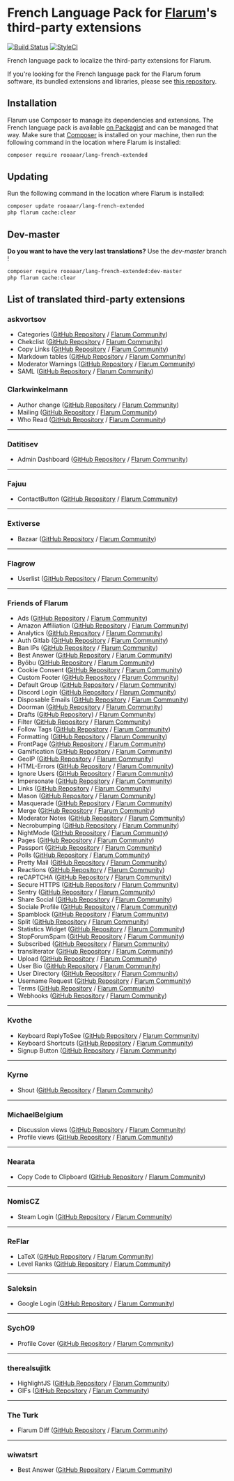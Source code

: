 # French Language Pack for [Flarum](https://flarum.org/)'s third-party extensions

[![Build Status](https://travis-ci.org/rooaaar/lang-french-extended.svg?branch=master)](https://travis-ci.org/rooaaar/lang-french-extended) [![StyleCI](https://styleci.io/repos/186357907/shield?style=flat&branch=master)](https://styleci.io/repos/186357907)

French language pack to localize the third-party extensions for Flarum.

If you're looking for the French language pack for the Flarum forum software, its bundled extensions and libraries, please see [this repository](https://github.com/milescellar/lang-french).

## Installation

Flarum use Composer to manage its dependencies and extensions. The French language pack is available [on Packagist](https://packagist.org/packages/rooaaar/lang-french-extended) and can be managed that way. Make sure that [Composer](https://getcomposer.org/) is installed on your machine, then run the following command in the location where Flarum is installed:

```bash
composer require rooaaar/lang-french-extended
```

## Updating

Run the following command in the location where Flarum is installed:

```bash
composer update rooaaar/lang-french-extended
php flarum cache:clear
```

## Dev-master

**Do you want to have the very last translations?** Use the *dev-master* branch !

```bash
composer require rooaaar/lang-french-extended:dev-master
php flarum cache:clear
```

## List of translated third-party extensions

### askvortsov

 - Categories ([GitHub Repository](https://github.com/askvortsov1/flarum-categories) / [Flarum Community](https://discuss.flarum.org/d/23184))
 - Chekclist ([GitHub Repository](https://github.com/askvortsov1/flarum-checklist/) / [Flarum Community](https://discuss.flarum.org/d/26457))
 - Copy Links ([GitHub Repository](https://github.com/askvortsov1/flarum-copy-links) / [Flarum Community](https://discuss.flarum.org/d/23885))
 - Markdown tables ([GitHub Repository](https://github.com/askvortsov1/flarum-markdown-tables) / [Flarum Community](https://discuss.flarum.org/d/26456))
 - Moderator Warnings ([GitHub Repository](https://github.com/askvortsov1/flarum-moderator-warnings) / [Flarum Community](https://discuss.flarum.org/d/23228))
 - SAML ([GitHub Repository](https://github.com/askvortsov1/flarum-saml) / [Flarum Community](https://discuss.flarum.org/d/22757))


### Clarkwinkelmann

 - Author change ([GitHub Repository](https://github.com/clarkwinkelmann/flarum-ext-author-change) / [Flarum Community](https://discuss.flarum.org/d/21731))
 - Mailing ([GitHub Repository](https://github.com/clarkwinkelmann/flarum-ext-mailing/) / [Flarum Community](https://discuss.flarum.org/d/20443))
 - Who Read ([GitHub Repository](https://github.com/clarkwinkelmann/flarum-ext-who-read) / [Flarum Community](https://discuss.flarum.org/d/23066))


---
### Datitisev

 - Admin Dashboard ([GitHub Repository](https://github.com/datitisev/flarum-ext-dashboard) / [Flarum Community](https://discuss.flarum.org/d/2958))


---
### Fajuu

 - ContactButton ([GitHub Repository](https://github.com/Fajuu/ContactButton) / [Flarum Community](https://discuss.flarum.org/d/18228))

---
### Extiverse

 - Bazaar ([GitHub Repository](https://github.com/extiverse/bazaar/) / [Flarum Community](https://discuss.flarum.org/d/5151))

---
### Flagrow
 - Userlist ([GitHub Repository](https://github.com/flagrow/users-list/) / [Flarum Community](https://discuss.flarum.org/d/6009))

---
### Friends of Flarum

 - Ads ([GitHub Repository](https://github.com/FriendsOfFlarum/ads) / [Flarum Community](https://discuss.flarum.org/d/4785))
 - Amazon Affiliation ([GitHub Repository](https://github.com/FriendsOfFlarum/amazon-affiliation) / [Flarum Community](https://discuss.flarum.org/d/12389))
 - Analytics ([GitHub Repository](https://github.com/FriendsOfFlarum/analytics) / [Flarum Community](https://discuss.flarum.org/d/1983))
 - Auth Gitlab ([GitHub Repository](https://raw.githubusercontent.com/FriendsOfFlarum/auth-gitlab/) / [Flarum Community](https://discuss.flarum.org/d/20371))
 - Ban IPs ([GitHub Repository](https://github.com/FriendsOfFlarum/ban-ips) / [Flarum Community](https://discuss.flarum.org/d/20949))
 - Best Answer ([GitHub Repository](https://github.com/FriendsOfFlarum/best-answer) / [Flarum Community](https://discuss.flarum.org/d/21894))
 - Byōbu ([GitHub Repository](https://github.com/FriendsOfFlarum/byobu) / [Flarum Community](https://discuss.flarum.org/d/4762))
 - Cookie Consent ([GitHub Repository](https://github.com/FriendsOfFlarum/cookie-consent/) / [Flarum Community](https://discuss.flarum.org/d/10395))
 - Custom Footer ([GitHub Repository](https://github.com/FriendsOfFlarum/custom-footer) / [Flarum Community](https://discuss.flarum.org/d/17774))
 - Default Group ([GitHub Repository](https://github.com/FriendsOfFlarum/default-group) / [Flarum Community](https://discuss.flarum.org/d/18158))
 - Discord Login ([GitHub Repository](https://github.com/FriendsOfFlarum/auth-discord) / [Flarum Community](https://discuss.flarum.org/d/20184))
 - Disposable Emails ([GitHub Repository](https://github.com/FriendsOfFlarum/disposable-emails) / [Flarum Community](https://discuss.flarum.org/d/20457))
 - Doorman ([GitHub Repository](https://github.com/FriendsOfFlarum/doorman) / [Flarum Community](https://discuss.flarum.org/d/17845))
 - Drafts ([GitHub Repository](https://github.com/FriendsOfFlarum/drafts)) / [Flarum Community](https://discuss.flarum.org/d/5131))
 - Filter ([GitHub Repository](https://github.com/FriendsOfFlarum/filter) / [Flarum Community](https://discuss.flarum.org/d/12389))
 - Follow Tags ([GitHub Repository](https://github.com/FriendsOfFlarum/follow-tags) / [Flarum Community](https://discuss.flarum.org/d/20525))
 - Formatting ([GitHub Repository](https://github.com/FriendsOfFlarum/formatting) / [Flarum Community](https://discuss.flarum.org/d/17770))
 - FrontPage ([GitHub Repository](https://github.com/FriendsOfFlarum/frontpage) / [Flarum Community](https://discuss.flarum.org/d/19256))
 - Gamification ([GitHub Repository](https://github.com/FriendsOfFlarum/gamification) / [Flarum Community](https://discuss.flarum.org/d/20671))
 - GeoIP ([GitHub Repository](https://github.com/FriendsOfFlarum/geoip) / [Flarum Community](https://discuss.flarum.org/d/21493))
 - HTML-Errors ([GitHub Repository](https://github.com/FriendsOfFlarum/html-errors) / [Flarum Community](https://discuss.flarum.org/d/10784))
 - Ignore Users ([GitHub Repository](https://github.com/FriendsOfFlarum/ignore-users) / [Flarum Community](https://discuss.flarum.org/d/20681))
 - Impersonate ([GitHub Repository](https://github.com/FriendsOfFlarum/impersonate) / [Flarum Community](https://discuss.flarum.org/d/9868))
 - Links ([GitHub Repository](https://github.com/FriendsOfFlarum/links/) / [Flarum Community](https://discuss.flarum.org/d/18335))
 - Mason ([GitHub Repository](https://github.com/FriendsOfFlarum/mason) / [Flarum Community](https://discuss.flarum.org/d/7028))
 - Masquerade ([GitHub Repository](https://github.com/FriendsOfFlarum/masquerade) / [Flarum Community](https://discuss.flarum.org/d/5791))
 - Merge ([GitHub Repository](https://github.com/FriendsOfFlarum/merge-discussions/) / [Flarum Community](https://discuss.flarum.org/d/19460))
 - Moderator Notes ([GitHub Repository](https://github.com/FriendsOfFlarum/moderator-notes) / [Flarum Community](https://discuss.flarum.org/d/22925))
 - Necrobumping ([GitHub Repository](https://github.com/FriendsOfFlarum/prevent-necrobumping/) / [Flarum Community](https://discuss.flarum.org/d/18312))
 - NightMode ([GitHub Repository](https://github.com/FriendsOfFlarum/nightmode) / [Flarum Community](https://discuss.flarum.org/d/11134))
 - Pages ([GitHub Repository](https://github.com/FriendsOfFlarum/pages) / [Flarum Community](https://discuss.flarum.org/d/18301))
 - Passport ([GitHub Repository](https://github.com/FriendsOfFlarum/passport) / [Flarum Community](https://discuss.flarum.org/d/5203))
 - Polls ([GitHub Repository](https://github.com/FriendsOfFlarum/polls/) / [Flarum Community](https://discuss.flarum.org/d/9762))
 - Pretty Mail ([GitHub Repository](https://github.com/FriendsOfFlarum/pretty-mail) / [Flarum Community](https://discuss.flarum.org/d/11178))
 - Reactions ([GitHub Repository](https://github.com/FriendsOfFlarum/reactions/) / [Flarum Community](https://discuss.flarum.org/d/20655))
 - reCAPTCHA ([GitHub Repository](https://github.com/FriendsOfFlarum/recaptcha) / [Flarum Community](https://discuss.flarum.org/d/18399))
 - Secure HTTPS ([GitHub Repository](https://github.com/FriendsOfFlarum/secure-https) / [Flarum Community](https://discuss.flarum.org/d/17771))
 - Sentry ([GitHub Repository](https://github.com/FriendsOfFlarum/sentry) / [Flarum Community](https://discuss.flarum.org/d/18089))
 - Share Social ([GitHub Repository](https://github.com/FriendsOfFlarum/share-social) / [Flarum Community](https://discuss.flarum.org/d/20401))
 - Sociale Profile ([GitHub Repository](https://github.com/FriendsOfFlarum/socialprofile) / [Flarum Community](https://discuss.flarum.org/d/18775))
 - Spamblock ([GitHub Repository](https://github.com/FriendsOfFlarum/spamblock) / [Flarum Community](https://discuss.flarum.org/d/17772))
 - Split ([GitHub Repository](https://github.com/FriendsOfFlarum/split) / [Flarum Community](https://discuss.flarum.org/d/1903))
 - Statistics Widget ([GitHub Repository](https://github.com/FriendsOfFlarum/forum-statistics-widget) / [Flarum Community](https://discuss.flarum.org/d/22380))
 - StopForumSpam ([GitHub Repository](https://github.com/FriendsOfFlarum/stopforumspam) / [Flarum Community](https://discuss.flarum.org/d/17846))
 - Subscribed ([GitHub Repository](https://github.com/FriendsOfFlarum/subscribed) / [Flarum Community](https://discuss.flarum.org/d/20917))
 - transliterator ([GitHub Repository](https://github.com/FriendsOfFlarum/transliterator) / [Flarum Community](https://discuss.flarum.org/d/18074))
 - Upload ([GitHub Repository](https://github.com/FriendsOfFlarum/upload/) / [Flarum Community](https://discuss.flarum.org/d/17775))
 - User Bio ([GitHub Repository](https://github.com/FriendsOfFlarum/user-bio) / [Flarum Community](https://discuss.flarum.org/d/4154))
 - User Directory ([GitHub Repository](https://github.com/FriendsOfFlarum/user-directory) / [Flarum Community](https://discuss.flarum.org/d/5682))
 - Username Request ([GitHub Repository](https://github.com/FriendsOfFlarum/username-request) / [Flarum Community](https://discuss.flarum.org/d/20956))
 - Terms ([GitHub Repository](https://github.com/FriendsOfFlarum/terms) / [Flarum Community](https://discuss.flarum.org/d/11714))
 - Webhooks ([GitHub Repository](https://github.com/FriendsOfFlarum/webhooks) / [Flarum Community](https://discuss.flarum.org/d/17812))

---
### Kvothe

 - Keyboard ReplyToSee ([GitHub Repository](https://github.com/oaklinq/flarum-ext-reply2see) / [Flarum Community](https://discuss.flarum.org/d/18899))
 - Keyboard Shortcuts ([GitHub Repository](https://github.com/oaklinq/flarum-ext-keyboard-shortcuts) / [Flarum Community](https://discuss.flarum.org/d/19301))
 - Signup Button ([GitHub Repository](https://github.com/oaklinq/flarum-signup-button) / [Flarum Community](https://discuss.flarum.org/d/18812))

 ---
### Kyrne

 - Shout ([GitHub Repository](https://github.com/KyrneDev/Shout-public) / [Flarum Community](https://discuss.flarum.org/d/24073))

---
### MichaelBelgium

 - Discussion views ([GitHub Repository](https://github.com/MichaelBelgium/flarum-discussion-views/) / [Flarum Community](https://discuss.flarum.org/d/7339))
 - Profile views ([GitHub Repository](https://github.com/MichaelBelgium/flarum-profile-views/) / [Flarum Community](https://discuss.flarum.org/d/7596))

 ---
### Nearata

 - Copy Code to Clipboard ([GitHub Repository](https://github.com/Nearata/flarum-ext-copy-code-to-clipboard) / [Flarum Community](https://discuss.flarum.org/d/24852))

 ---
### NomisCZ

 - Steam Login ([GitHub Repository](https://github.com/NomisCZ/flarum-ext-auth-steam) / [Flarum Community](https://discuss.flarum.org/d/19750))

---
### ReFlar

 - LaTeX ([GitHub Repository](https://github.com/ReFlar/latex) / [Flarum Community](https://discuss.flarum.org/d/16176))
 - Level Ranks ([GitHub Repository](https://github.com/ReFlar/level-ranks) / [Flarum Community](https://discuss.flarum.org/d/15052))

---
### Saleksin

 - Google Login ([GitHub Repository](https://github.com/saleksin/flarum-auth-google) / [Flarum Community](https://discuss.flarum.org/d/18250))


---
### SychO9

 - Profile Cover ([GitHub Repository](https://github.com/the-turk/flarum-diff) / [Flarum Community](https://discuss.flarum.org/d/23437))

---
### therealsujitk

 - HighlightJS ([GitHub Repository](https://github.com/therealsujitk/flarum-ext-hljs) / [Flarum Community](https://discuss.flarum.org/d/23229))
 - GIFs ([GitHub Repository](https://github.com/therealsujitk/flarum-ext-gifs/) / [Flarum Community](https://discuss.flarum.org/d/23101))

---
### The Turk

 - Flarum Diff  ([GitHub Repository](https://github.com/SychO9/flarum-profile-cover) / [Flarum Community](https://discuss.flarum.org/d/22779))

---
### wiwatsrt

 - Best Answer ([GitHub Repository](https://github.com/wiwatsrt/flarum-ext-best-answer) / [Flarum Community](https://discuss.flarum.org/d/3868))
